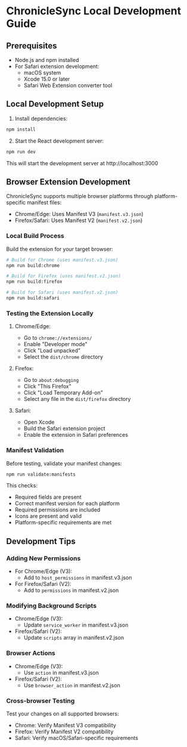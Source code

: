 # ChronicleSync Local Development Guide

## Prerequisites

- Node.js and npm installed
- For Safari extension development:
  - macOS system
  - Xcode 15.0 or later
  - Safari Web Extension converter tool

## Local Development Setup

1. Install dependencies:
```bash
npm install
```

2. Start the React development server:
```bash
npm run dev
```
This will start the development server at http://localhost:3000

## Browser Extension Development

ChronicleSync supports multiple browser platforms through platform-specific manifest files:

* Chrome/Edge: Uses Manifest V3 (`manifest.v3.json`)
* Firefox/Safari: Uses Manifest V2 (`manifest.v2.json`)

### Local Build Process

Build the extension for your target browser:

```bash
# Build for Chrome (uses manifest.v3.json)
npm run build:chrome

# Build for Firefox (uses manifest.v2.json)
npm run build:firefox

# Build for Safari (uses manifest.v2.json)
npm run build:safari
```

### Testing the Extension Locally

1. Chrome/Edge:
   - Go to `chrome://extensions/`
   - Enable "Developer mode"
   - Click "Load unpacked"
   - Select the `dist/chrome` directory

2. Firefox:
   - Go to `about:debugging`
   - Click "This Firefox"
   - Click "Load Temporary Add-on"
   - Select any file in the `dist/firefox` directory

3. Safari:
   - Open Xcode
   - Build the Safari extension project
   - Enable the extension in Safari preferences

### Manifest Validation

Before testing, validate your manifest changes:

```bash
npm run validate:manifests
```

This checks:
* Required fields are present
* Correct manifest version for each platform
* Required permissions are included
* Icons are present and valid
* Platform-specific requirements are met

## Development Tips

### Adding New Permissions

* For Chrome/Edge (V3):
  - Add to `host_permissions` in manifest.v3.json
* For Firefox/Safari (V2):
  - Add to `permissions` in manifest.v2.json

### Modifying Background Scripts

* Chrome/Edge (V3):
  - Update `service_worker` in manifest.v3.json
* Firefox/Safari (V2):
  - Update `scripts` array in manifest.v2.json

### Browser Actions

* Chrome/Edge (V3):
  - Use `action` in manifest.v3.json
* Firefox/Safari (V2):
  - Use `browser_action` in manifest.v2.json

### Cross-browser Testing

Test your changes on all supported browsers:
* Chrome: Verify Manifest V3 compatibility
* Firefox: Verify Manifest V2 compatibility
* Safari: Verify macOS/Safari-specific requirements